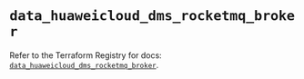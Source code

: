 # `data_huaweicloud_dms_rocketmq_broker`

Refer to the Terraform Registry for docs: [`data_huaweicloud_dms_rocketmq_broker`](https://registry.terraform.io/providers/huaweicloud/huaweicloud/1.71.1/docs/data-sources/dms_rocketmq_broker).
